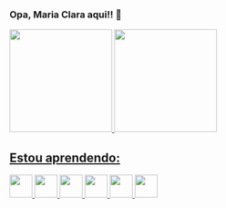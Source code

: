 ### Opa, Maria Clara aqui!! 💜

<div>
<a href="https://github.com/maahog">
  <img loading="lazy" height="180em" src="https://github-readme-stats.vercel.app/api?username=maahog&show_icons=true&theme=tokyonight&include_all_commits=true&count_private=true"/>
  <img loading="lazy" height="180em" src="https://github-readme-stats.vercel.app/api/top-langs/?username=maahog&layout=donut&langs_count=7&theme=tokyonight"/>
</div>

## Estou aprendendo:

<img loading="lazy" src="https://cdn.jsdelivr.net/gh/devicons/devicon/icons/java/java-original.svg" width="40" height="40"/> <img loading="lazy" src="https://cdn.jsdelivr.net/gh/devicons/devicon/icons/csharp/csharp-line.svg" width="40" height="40"/> <img loading="lazy" src="https://cdn.jsdelivr.net/gh/devicons/devicon/icons/javascript/javascript-plain.svg" width="40" height="40"/> <img loading="lazy" src="https://cdn.jsdelivr.net/gh/devicons/devicon/icons/nodejs/nodejs-original.svg" width="40" height="40"/> <img loading="lazy" src="https://cdn.jsdelivr.net/gh/devicons/devicon/icons/vuejs/vuejs-original.svg" width="40" height="40"/> <img loading="lazy" src="https://cdn.jsdelivr.net/gh/devicons/devicon/icons/nextjs/nextjs-original.svg" width="40" height="40"/>
